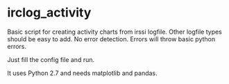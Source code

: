 irclog_activity
===============

Basic script for creating activity charts from irssi logfile. Other logfile types should be easy to add. No error detection. Errors will throw basic python errors.

Just fill the config file and run.

It uses Python 2.7 and needs matplotlib and pandas.
